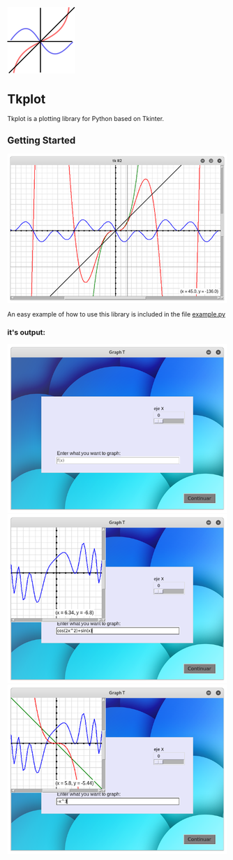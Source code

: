 ![Alt text](Images/logo.png?raw=true "logo")
# Tkplot
Tkplot is a plotting library for Python based on Tkinter.
## Getting Started
![Alt text](Images/graph1.png?raw=true "graph1")

An easy example of how to use this library is included in the file [example.py](example.py)
### it's output:
![Alt text](Images/ex1.png?raw=true "logo")
![Alt text](Images/ex2.png?raw=true "logo")
![Alt text](Images/ex3.png?raw=true "logo")

